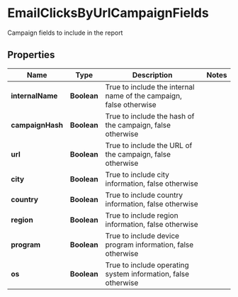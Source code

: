 

# EmailClicksByUrlCampaignFields

Campaign fields to include in the report

## Properties

| Name | Type | Description | Notes |
|------------ | ------------- | ------------- | -------------|
|**internalName** | **Boolean** | True to include the internal name of the campaign, false otherwise |  |
|**campaignHash** | **Boolean** | True to include the hash of the campaign, false otherwise |  |
|**url** | **Boolean** | True to include the URL of the campaign, false otherwise |  |
|**city** | **Boolean** | True to include city information, false otherwise |  |
|**country** | **Boolean** | True to include country information, false otherwise |  |
|**region** | **Boolean** | True to include region information, false otherwise |  |
|**program** | **Boolean** | True to include device program information, false otherwise |  |
|**os** | **Boolean** | True to include operating system information, false otherwise |  |



